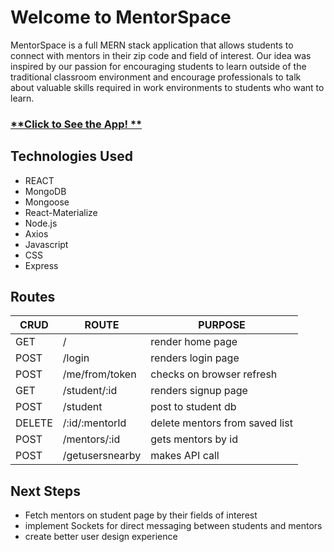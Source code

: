 # Welcome to MentorSpace

MentorSpace is a full MERN stack application that allows students to connect with mentors in their zip code and field of interest. Our idea was inspired by our passion for encouraging students to learn outside of the traditional classroom environment and encourage professionals to talk about valuable skills required in work environments to students who want to learn. 

### [**Click to See the App! **](https://mentrme-client.herokuapp.com/)<br>

## Technologies Used

- REACT
- MongoDB
- Mongoose
- React-Materialize
- Node.js
- Axios
- Javascript
- CSS
- Express


## Routes

|   CRUD             |ROUTE                          |PURPOSE                         |
|----------------|-------------------------------|-----------------------------|
|GET|/            |render home page            |
|POST          |/login            |renders login page            |
|POST          |/me/from/token|checks on browser refresh|
|GET          |/student/:id|renders signup page|
|POST          |/student|post to student db|
|DELETE          |/:id/:mentorId|delete mentors from saved list|
|POST          |/mentors/:id|gets mentors by id|
|POST          |/getusersnearby|makes API call|


## Next Steps
- Fetch mentors on student page by their fields of interest
- implement Sockets for direct messaging between students and mentors
- create better user design experience
